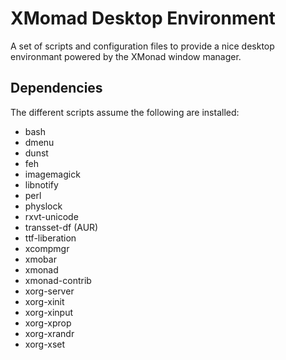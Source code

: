 XMomad Desktop Environment
==========================

A set of scripts and configuration files to provide a nice desktop environmant
powered by the XMonad window manager.

Dependencies
------------

The different scripts assume the following are installed:

  * bash
  * dmenu
  * dunst
  * feh
  * imagemagick
  * libnotify
  * perl
  * physlock
  * rxvt-unicode
  * transset-df (AUR)
  * ttf-liberation
  * xcompmgr
  * xmobar
  * xmonad
  * xmonad-contrib
  * xorg-server
  * xorg-xinit
  * xorg-xinput
  * xorg-xprop
  * xorg-xrandr
  * xorg-xset
